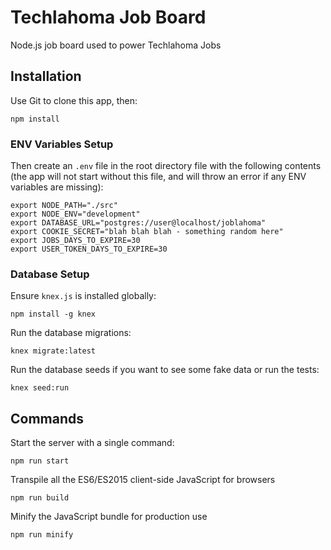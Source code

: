# Techlahoma Job Board

Node.js job board used to power Techlahoma Jobs

## Installation

Use Git to clone this app, then:

```
npm install
```

### ENV Variables Setup

Then create an `.env` file in the root directory file with the following
contents (the app will not start without this file, and will throw an error if
 any ENV variables are missing):

```
export NODE_PATH="./src"
export NODE_ENV="development"
export DATABASE_URL="postgres://user@localhost/joblahoma"
export COOKIE_SECRET="blah blah blah - something random here"
export JOBS_DAYS_TO_EXPIRE=30
export USER_TOKEN_DAYS_TO_EXPIRE=30
```

### Database Setup

Ensure `knex.js` is installed globally:

```
npm install -g knex
```

Run the database migrations:

```
knex migrate:latest
```

Run the database seeds if you want to see some fake data or run the tests:

```
knex seed:run
```

## Commands

Start the server with a single command:

```
npm run start
```

Transpile all the ES6/ES2015 client-side JavaScript for browsers

```
npm run build
```

Minify the JavaScript bundle for production use

```
npm run minify
```

